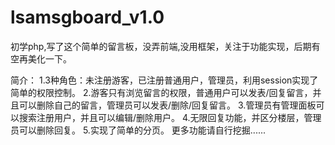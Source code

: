 # lsamsgboard_v1.0
初学php,写了这个简单的留言板，没弄前端,没用框架，关注于功能实现，后期有空再美化一下。

简介：
1.3种角色：未注册游客，已注册普通用户，管理员，利用session实现了简单的权限控制。
2.游客只有浏览留言的权限，普通用户可以发表/回复留言，并且可以删除自己的留言，管理员可以发表/删除/回复留言。
3.管理员有管理面板可以搜索注册用户，并且可以编辑/删除用户。
4.无限回复功能，并区分楼层，管理员可以删除回复。
5.实现了简单的分页。
更多功能请自行挖掘......



